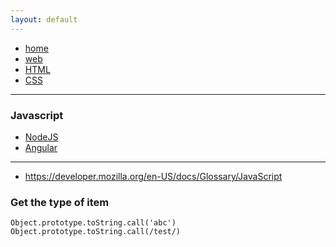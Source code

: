 ```yaml
---
layout: default
---
```

- [home](/index.md)
- [web](/web.md)
- [HTML](/web-html.md)
- [CSS](/web-css.md)
---
### Javascript
- [NodeJS](/web-js-node.md)
- [Angular](/web-js-angular.md)
---

- https://developer.mozilla.org/en-US/docs/Glossary/JavaScript

### Get the type of item
```
Object.prototype.toString.call('abc')
Object.prototype.toString.call(/test/)
```
